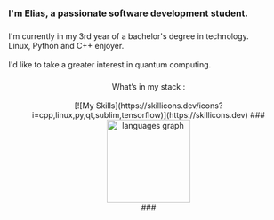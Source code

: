 <h3 align="left">I'm Elias, a passionate software development student.</h3>

###

<p align="left">I'm currently in my 3rd year of a bachelor's degree in technology.<br>Linux, Python and C++ enjoyer.<br><br> I'd like to take a greater interest in quantum computing.</p>

###
<div align="center">
  What’s in my stack :
</div>
<br>
<div align="center">
[![My Skills](https://skillicons.dev/icons?i=cpp,linux,py,qt,sublim,tensorflow)](https://skillicons.dev)
###

<div align="center">
  <img src="https://github-readme-stats.vercel.app/api/top-langs?username=elias-utf8&locale=en&hide_title=false&layout=compact&card_width=320&langs_count=5&theme=discord_old_blurple&hide_border=false&order=2" height="150" alt="languages graph"  />
</div>
###

<div align="left">
</div>
